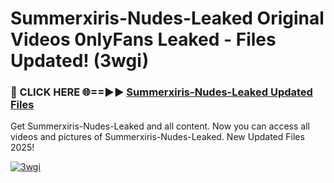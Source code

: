 # Summerxiris-Nudes-Leaked Original Videos 0nlyFans Leaked - Files Updated! (3wgi)

<h3>🔴 CLICK HERE 🌐==►► <a href="https://tinyurl.com/5h6xmrr3" rel="nofollow">Summerxiris-Nudes-Leaked Updated Files</a></h3>

Get Summerxiris-Nudes-Leaked and all content. Now you can access all videos and pictures of Summerxiris-Nudes-Leaked. New Updated Files 2025!

[![3wgi](https://i.imgur.com/KVD873Z.gif)](https://tinyurl.com/5h6xmrr3)
